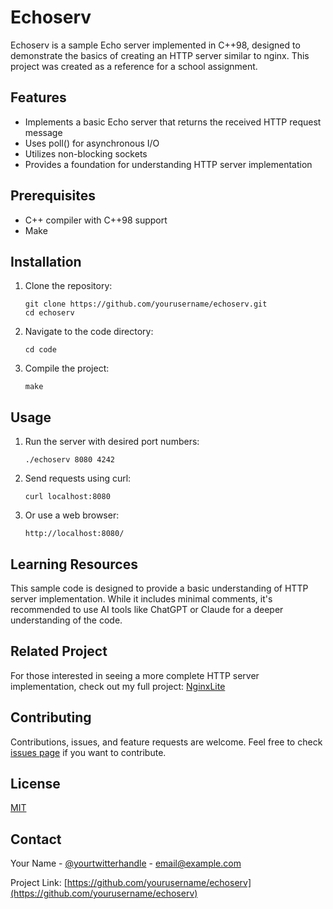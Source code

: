 # Echoserv

Echoserv is a sample Echo server implemented in C++98, designed to demonstrate the basics of creating an HTTP server similar to nginx. This project was created as a reference for a school assignment.

## Features

- Implements a basic Echo server that returns the received HTTP request message
- Uses poll() for asynchronous I/O
- Utilizes non-blocking sockets
- Provides a foundation for understanding HTTP server implementation

## Prerequisites

- C++ compiler with C++98 support
- Make

## Installation

1. Clone the repository:
   ```
   git clone https://github.com/yourusername/echoserv.git
   cd echoserv
   ```

2. Navigate to the code directory:
   ```
   cd code
   ```

3. Compile the project:
   ```
   make
   ```

## Usage

1. Run the server with desired port numbers:
   ```
   ./echoserv 8080 4242
   ```

2. Send requests using curl:
   ```
   curl localhost:8080
   ```

3. Or use a web browser:
   ```
   http://localhost:8080/
   ```

## Learning Resources

This sample code is designed to provide a basic understanding of HTTP server implementation. While it includes minimal comments, it's recommended to use AI tools like ChatGPT or Claude for a deeper understanding of the code.

## Related Project

For those interested in seeing a more complete HTTP server implementation, check out my full project:
[NginxLite](https://github.com/deerman31/NginxLite)

## Contributing

Contributions, issues, and feature requests are welcome. Feel free to check [issues page](https://github.com/yourusername/echoserv/issues) if you want to contribute.

## License

[MIT](https://choosealicense.com/licenses/mit/)

## Contact

Your Name - [@yourtwitterhandle](https://twitter.com/yourtwitterhandle) - email@example.com

Project Link: [https://github.com/yourusername/echoserv](https://github.com/yourusername/echoserv)
